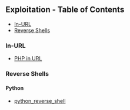 ## Exploitation - Table of Contents
- [In-URL](#In-URL)
- <a href="#reverse-shells">Reverse Shells</a>
### In-URL
- [PHP in URL](In-URL/PHP%20in%20URL.md)
### Reverse Shells
<a id="reverse-shells"></a>
#### Python
- [python_reverse_shell](Reverse%20Shells/Python/python_reverse_shell.py)
